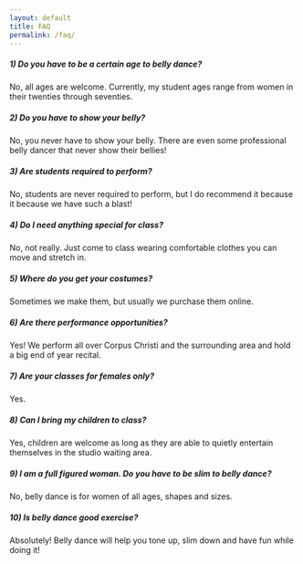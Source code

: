 ```yaml
---
layout: default
title: FAQ
permalink: /faq/
---
```


##### 1) Do you have to be a certain age to belly dance?
No, all ages are welcome.  Currently, my student ages range from women in their twenties through seventies.

##### 2) Do you have to show your belly?
No, you never have to show your belly.  There are even some professional belly dancer that never show their bellies!

##### 3) Are students required to perform?
No, students are never required to perform, but I do recommend it because it because we have such a blast!

##### 4) Do I need anything special for class?
No, not really. Just come to class wearing comfortable clothes you can move and stretch in.

##### 5) Where do you get your costumes?
Sometimes we make them, but usually we purchase them online.

##### 6) Are there performance opportunities?
Yes! We perform all over Corpus Christi and the surrounding area and hold a big end of year recital.

##### 7) Are your classes for females only?
Yes.

##### 8) Can I bring my children to class?
Yes, children are welcome as long as they are able to quietly entertain themselves in the studio waiting area.

##### 9) I am a full figured woman. Do you have to be slim to belly dance?
No, belly dance is for women of all ages, shapes and sizes.

##### 10) Is belly dance good exercise?
Absolutely! Belly dance will help you tone up, slim down and have fun while doing it!
